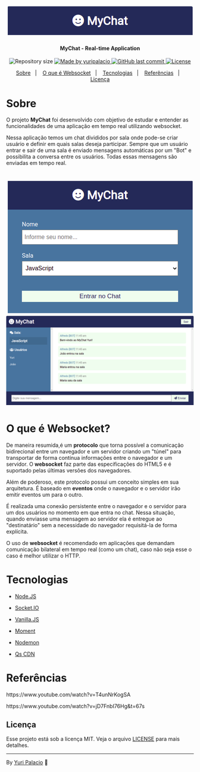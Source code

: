 <h1 align="center">
    <img alt="MyChat" title="#MyChat" src=".github/logo.png">
</h1>

<h4 align="center"> 
	MyChat - Real-time Application
</h4>

<p align="center">	
  <img alt="Repository size" src="https://img.shields.io/github/repo-size/yuripalacio/mychat">

  <a href="https://www.linkedin.com/in/yuripalacio/">
    <img alt="Made by yuripalacio" src="https://img.shields.io/badge/made%20by-Yuri%20Palacio-%2304D361">
  </a>
  
  <a href="https://github.com/yuripalacio/mychat/commits/master">
    <img alt="GitHub last commit" src="https://img.shields.io/github/last-commit/yuripalacio/mychat">
  </a>
  
  <a href="https://github.com/yuripalacio/mychat/blob/master/LICENSE">
    <img alt="License" src="https://img.shields.io/badge/license-MIT-brightgreen">
  </a>
</p>

<p align="center">
  <a href="#sobre">Sobre</a>&nbsp;&nbsp;&nbsp;|&nbsp;&nbsp;&nbsp;
  <a href="#o-que-é-websocket">O que é Websocket</a>&nbsp;&nbsp;&nbsp;|&nbsp;&nbsp;&nbsp;
  <a href="#tecnologias">Tecnologias</a>&nbsp;&nbsp;&nbsp;|&nbsp;&nbsp;&nbsp;
  <a href="#referências">Referências</a>&nbsp;&nbsp;&nbsp;|&nbsp;&nbsp;&nbsp;
  <a href="#licença">Licença</a>
</p>

# Sobre

O projeto **MyChat** foi desenvolvido com objetivo de estudar e entender as funcionalidades de uma aplicação em tempo real utilizando websocket.

Nessa aplicação temos um chat divididos por sala onde pode-se criar usuário e definir em quais salas deseja participar.
Sempre que um usuário entrar e sair de uma sala é enviado mensagens automáticas por um "Bot" e possibilita a conversa entre os usuários.
Todas essas mensagens são enviadas em tempo real.

<h1 align="center">
  <img alt="signIn" title="#signIn" src=".github/signIn.png">

  <img alt="chat" title="#chat" src=".github/chat.png">
</h1>

# O que é Websocket?

De maneira resumida,é um **protocolo** que torna possível a comunicação bidirecional entre um navegador e um servidor criando um "túnel" para transportar de forma contínua informações entre o navegador e um servidor.
O **websocket** faz parte das especificações do HTML5 e é suportado pelas últimas versões dos navegadores.

Além de poderoso, este protocolo possui um conceito simples em sua arquitetura. É baseado em **eventos** onde o navegador e o servidor irão emitir eventos um para o outro.

É realizada uma conexão persistente entre o navegador e o servidor para um dos usuários no momento em que entra no chat.
Nessa situação, quando enviasse uma mensagem ao servidor ela é entregue ao "destinatário" sem a necessidade do navegador requisitá-la de forma explícita.

O uso de **websocket** é recomendado em aplicações que demandam comunicação bilateral em tempo real (como um chat), caso não seja esse o caso é melhor utilizar o HTTP.

# Tecnologias

- [Node.JS](https://nodejs.org/en/docs/)
- [Socket.IO](https://www.typescriptlang.org/)
- [Vanilla.JS](http://vanilla-js.com/)

- [Moment](https://momentjs.com/)
- [Nodemon](https://nodemon.io/)
- [Qs CDN](https://github.com/ljharb/qs)

# Referências

<p>
https://www.youtube.com/watch?v=T4unNrKogSA
<p>
https://www.youtube.com/watch?v=jD7FnbI76Hg&t=67s

## Licença

Esse projeto está sob a licença MIT. Veja o arquivo <a href="https://github.com/nathaliacristina20/gorestaurant/blob/master/LICENSE">LICENSE</a> para mais detalhes.

<hr />

By [Yuri Palacio](https://www.linkedin.com/in/yuri-palacio/) :wave:
